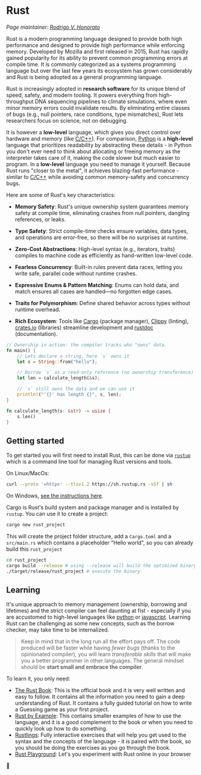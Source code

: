 # Rust

_Page maintainer: [Rodrigo V. Honorato](https://github.com/rvhonorato)_

Rust is a modern programming language designed to provide both high
performance and designed to provide high performance while enforcing memory. Developed by Mozilla and first released in
2015, Rust has rapidly gained popularity for its ability to prevent common
programming errors at compile time. It is commonly categorized as a systems
programming language but over the last few years its ecosystem has grown
considerably and Rust is being adopted as a general programming language.

Rust is increasingly adopted in **research software** for its unique blend of
speed, safety, and modern tooling. It powers everything from
high-throughput DNA sequencing pipelines to climate simulations, where even
minor memory errors could invalidate results. By eliminating entire classes
of bugs (e.g., null pointers, race conditions, type mismatches), Rust lets
researchers focus on science, not on debugging.

It is however a **low-level** language, which gives you direct control over
hardware and memory (like [C/C++](./ccpp.md)). For comparison, [Python](./python.md)
is a **high-level** language that prioritizes readability by abstracting these
details - in Python you don't ever need to think about allocating or freeing memory as the interpreter takes care of it, making the code slower but much easier to program.
In a **low-level** language you need to manage it yourself. Because Rust
runs "closer to the metal", it achieves blazing-fast performance - similar to [C/C++](./ccpp.md)
while avoiding common memory-safety and concurrency bugs.

Here are some of Rust's key characteristics:

- **Memory Safety**: Rust's unique ownership system guarantees memory safety at compile
  time, eliminating crashes from null pointers, dangling references, or leaks.

- **Type Safety**: Strict compile-time checks ensure variables, data types,
  and operations are error-free, so there will be no surprises at runtime.

- **Zero-Cost Abstractions**: High-level syntax (e.g., iterators, traits) compiles
  to machine code as efficiently as hand-written low-level code.

- **Fearless Concurrency**: Built-in rules prevent data races, letting you
  write safe, parallel code without runtime crashes.

- **Expressive Enums & Pattern Matching**: Enums can hold data, and match
  ensures all cases are handled—no forgotten edge cases.

- **Traits for Polymorphism**: Define shared behavior across types without
  runtime overhead.

- **Rich Ecosystem**: Tools like [Cargo](https://doc.rust-lang.org/cargo/)
  (package manager), [Clippy](https://doc.rust-lang.org/stable/clippy/usage.html)
  (linting), [crates.io](https://crates.io) (libraries) streamline development and [rustdoc](https://doc.rust-lang.org/stable/rustdoc/) (documentation).

```rust
// Ownership in action: the compiler tracks who "owns" data.
fn main() {
    // Lets declare a string, here `s` owns it
    let s = String::from("hello");

    // Borrow `s` as a read-only reference (no ownership transference)
    let len = calculate_length(&s);

    // `s` still owns the data and we can use it
    println!("'{}' has length {}", s, len);
}

fn calculate_length(s: &str) -> usize {
    s.len()
}
```

## Getting started

To get started you will first need to install Rust, this can be done via [`rustup`](https://rustup.rs)
which is a command line tool for managing Rust versions and tools.

On Linux/MacOs:

```bash
curl --proto '=https' --tlsv1.2 https://sh.rustup.rs -sSf | sh
```

On Windows, [see the instructions here](https://forge.rust-lang.org/infra/other-installation-methods.html#other-ways-to-install-rustup).

Cargo is Rust's build system and package manager and is installed by `rustup`.
You can use it to create a project:

```bash
cargo new rust_project
```

This will create the project folder structure, add a `Cargo.toml` and a `src/main.rs`
which contains a placeholder "Hello world", so you can already build this
`rust_project`

```bash
cd rust_project
cargo build --release # using --release will build the optimized binary
./target/release/rust_project # execute the binary
```

## Learning

It's unique approach to memory management (ownership, borrowing and lifetimes) and
the strict compiler can feel daunting at fist - especially if you are accustomed
to high-level languages like [python](./python.md) or [javascript](./javascript.md).
Learning Rust can be challenging as some new concepts, such as the borrow checker, may take time to be internalized.

> Keep in mind that in the long run all the effort pays off. The code produced
> will be faster while having _fewer bugs_ (thanks to the opinionated compiler), you will learn
> _transferable skills_ that will make you a better programmer in other
> languages. The general mindset should be **start small and embrace the compiler**.

To learn it, you only need:

- [The Rust Book](https://doc.rust-lang.org/book/): This
  is the official book and it is very well written and easy to follow. It contains
  all the information you need to gain a deep understanding of Rust. It contains
  a fully guided tutorial on how to write a Guessing game as your first project.
- [Rust by Example](https://doc.rust-lang.org/rust-by-example/): This contains
  smaller examples of how to use the language, and it is a good complement to
  the book or when you need to quickly look up how to do something.
- [Rustlings](https://rustlings.cool): Fully interactive exercises
  that will help you get used to the syntax and the concepts of the language -
  it is paired with the book, so you should be doing the exercises as you go
  through the book.
- [Rust Playground](https://play.rust-lang.org/): Let's you experiment with Rust online in your browser

🦀
